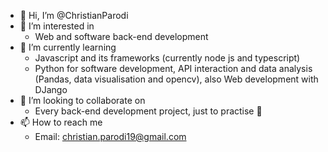 - 👋 Hi, I’m @ChristianParodi
- 👀 I’m interested in
  - Web and software back-end development
- 🌱 I’m currently learning 
  - Javascript and its frameworks (currently node js and typescript)
  - Python for software development, API interaction and data analysis (Pandas, data visualisation and opencv),
    also Web development with DJango
- 💞️ I’m looking to collaborate on
  - Every back-end development project, just to practise 👀
- 📫 How to reach me
  - Email: christian.parodi19@gmail.com

<!---
ChristianParodi/ChristianParodi is a ✨ special ✨ repository because its `README.md` (this file) appears on your GitHub profile.
You can click the Preview link to take a look at your changes.
--->
